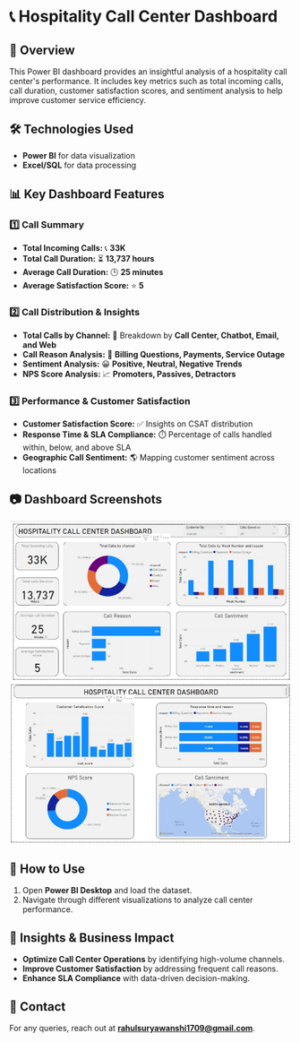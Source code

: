 # 📞 Hospitality Call Center Dashboard

## 📌 Overview
This Power BI dashboard provides an insightful analysis of a hospitality call center's performance. It includes key metrics such as total incoming calls, call duration, customer satisfaction scores, and sentiment analysis to help improve customer service efficiency.

## 🛠️ Technologies Used
- **Power BI** for data visualization
- **Excel/SQL**  for data processing

## 📊 Key Dashboard Features
### **1️⃣ Call Summary**
- **Total Incoming Calls:** 📞 **33K**
- **Total Call Duration:** ⏳ **13,737 hours**
- **Average Call Duration:** 🕒 **25 minutes**
- **Average Satisfaction Score:** ⭐ **5**

### **2️⃣ Call Distribution & Insights**
- **Total Calls by Channel:** 📡 Breakdown by **Call Center, Chatbot, Email, and Web**
- **Call Reason Analysis:** 📌 **Billing Questions, Payments, Service Outage**
- **Sentiment Analysis:** 😀 **Positive, Neutral, Negative Trends**
- **NPS Score Analysis:** 📈 **Promoters, Passives, Detractors**

### **3️⃣ Performance & Customer Satisfaction**
- **Customer Satisfaction Score:** ✅ Insights on CSAT distribution
- **Response Time & SLA Compliance:** ⏱️ Percentage of calls handled within, below, and above SLA
- **Geographic Call Sentiment:** 🌎 Mapping customer sentiment across locations

## 📷 Dashboard Screenshots
![Dashboard 1](Dashboard_1.jpg)
![Dashboard 2](Dashboard_2.jpg)

## 🚀 How to Use
1. Open **Power BI Desktop** and load the dataset.
2. Navigate through different visualizations to analyze call center performance.

## 📌 Insights & Business Impact
- **Optimize Call Center Operations** by identifying high-volume channels.
- **Improve Customer Satisfaction** by addressing frequent call reasons.
- **Enhance SLA Compliance** with data-driven decision-making.

## 📩 Contact
For any queries, reach out at **rahulsuryawanshi1709@gmail.com**.
